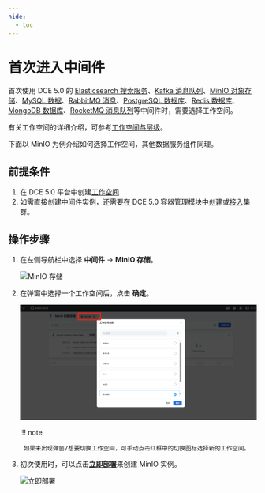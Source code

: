 ```yaml
---
hide:
  - toc
---
```


# 首次进入中间件

首次使用 DCE 5.0 的 [Elasticsearch 搜索服务](../elasticsearch/intro/index.md)、[Kafka 消息队列](../kafka/intro/index.md)、[MinIO 对象存储](../minio/intro/index.md)、[MySQL 数据](../mysql/intro/index.md)、[RabbitMQ 消息](../rabbitmq/intro/index.md)、[PostgreSQL 数据库](../postgresql/intro/index.md)、[Redis 数据库](../redis/intro/index.md)、[MongoDB 数据库](../mongodb/intro/index.md)、[RocketMQ 消息队列](../rocketmq/intro/index.md)等中间件时，需要选择工作空间。

有关工作空间的详细介绍，可参考[工作空间与层级](../../ghippo/user-guide/workspace/ws-folder.md)。

下面以 MinIO 为例介绍如何选择工作空间，其他数据服务组件同理。

## 前提条件

1. 在 DCE 5.0 平台中创建[工作空间](../../ghippo/user-guide/workspace/workspace.md)
2. 如需直接创建中间件实例，还需要在 DCE 5.0 容器管理模块中[创建](../../kpanda/user-guide/clusters/create-cluster.md)或[接入](../../kpanda/user-guide/clusters/integrate-cluster.md)集群。

## 操作步骤

1. 在左侧导航栏中选择 __中间件__ -> __MinIO 存储__。

    ![MinIO 存储](https://docs.daocloud.io/daocloud-docs-images/docs/zh/docs/middleware/common/images/middlewarelist01.png)

2. 在弹窗中选择一个工作空间后，点击 __确定__。

    ![选择工作空间](../common/images/workspace.png)

    !!! note

        如果未出现弹窗/想要切换工作空间，可手动点击红框中的切换图标选择新的工作空间。

3. 初次使用时，可以点击[__立即部署__](../minio/user-guide/create.md)来创建 MinIO 实例。

    ![立即部署](https://docs.daocloud.io/daocloud-docs-images/docs/middleware/minio/images/what03.png)